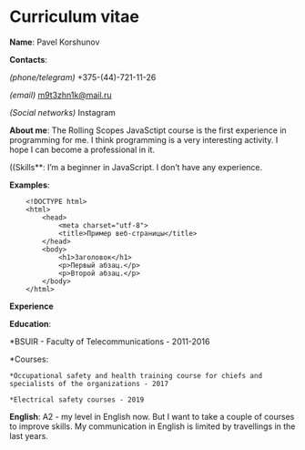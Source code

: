 # Curriculum vitae
**Name**: Pavel Korshunov

**Contacts**:

_(phone/telegram)_ +375-(44)-721-11-26

_(email)_ m9t3zhn1k@mail.ru

_(Social networks)_ Instagram

**About me**: The Rolling Scopes JavaSctipt course is the first experience in programming for me. I think programming is a very interesting activity. I hope I can become a professional in it.

((Skills**: I’m a beginner in JavaScript. I don’t have any experience.

**Examples**:
```
    <!DOCTYPE html>
    <html>
        <head>
            <meta charset="utf-8">
            <title>Пример веб-страницы</title>
        </head>
        <body>
            <h1>Заголовок</h1>
            <p>Первый абзац.</p>
            <p>Второй абзац.</p>
        </body>
    </html>
```
**Experience**

**Education**:

*BSUIR - Faculty of Telecommunications - 2011-2016

*Courses:

    *Occupational safety and health training course for chiefs and specialists of the organizations - 2017

    *Electrical safety courses - 2019

**English**: A2 - my level in English now. But I want to take a couple of courses to improve skills. My communication in English is limited by travellings in the last years.